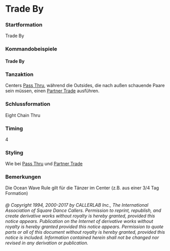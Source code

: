 
# Trade By

### Startformation

Trade By

### Kommandobeispiele

#### Trade By

### Tanzaktion

Centers [Pass Thru](../b1/pass_thru.md), während die Outsides, die nach außen schauende Paare sein müssen, einen
[Partner Trade](trade.md) ausführen.

### Schlussformation

Eight Chain Thru

### Timing

4

### Styling

Wie bei [Pass Thru](../b1/pass_thru.md) und [Partner Trade](trade.md)

### Bemerkungen

Die Ocean Wave Rule gilt für die Tänzer im Center (z.B. aus einer 3/4 Tag Formation)

###### @ Copyright 1994, 2000-2017 by CALLERLAB Inc., The International Association of Square Dance Callers. Permission to reprint, republish, and create derivative works without royalty is hereby granted, provided this notice appears. Publication on the Internet of derivative works without royalty is hereby granted provided this notice appears. Permission to quote parts or all of this document without royalty is hereby granted, provided this notice is included. Information contained herein shall not be changed nor revised in any derivation or publication.